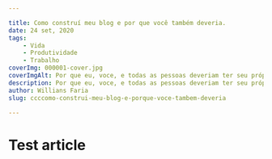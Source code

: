 ```yaml
---

title: Como construí meu blog e por que você também deveria.
date: 24 set, 2020
tags:
    - Vida
    - Produtividade
    - Trabalho
coverImg: 000001-cover.jpg
coverImgAlt: Por que eu, voce, e todas as pessoas deveriam ter seu próprio blog.
description: Por que eu, voce, e todas as pessoas deveriam ter seu próprio blog.
author: Willians Faria
slug: ccccomo-construi-meu-blog-e-porque-voce-tambem-deveria

---
```


# Test article
